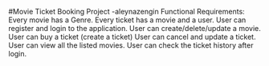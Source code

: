 #Movie Ticket Booking Project -aleynazengin
Functional Requirements:
Every movie has a Genre.
Every ticket has a movie and a user.
User can register and login to the application.
User can create/delete/update a movie.
User can buy a ticket (create a ticket)
User can cancel and update a ticket.
User can view all the listed movies.
User can check the ticket history after login.

